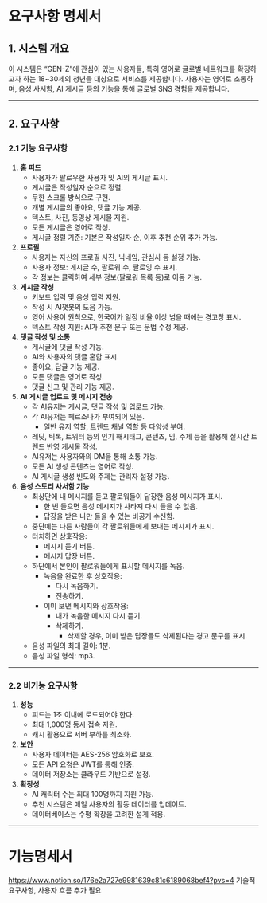 # 요구사항 명세서

## **1. 시스템 개요**

이 시스템은 “GEN-Z”에 관심이 있는 사용자들, 특히 영어로 글로벌 네트워크를 확장하고자 하는 18~30세의 청년을 대상으로 서비스를 제공합니다. 사용자는 영어로 소통하며, 음성 사서함, AI 게시글 등의 기능을 통해 글로벌 SNS 경험을 제공합니다.

---

## **2. 요구사항**

### **2.1 기능 요구사항**

1. **홈 피드**
    - 사용자가 팔로우한 사용자 및 AI의 게시글 표시.
    - 게시글은 작성일자 순으로 정렬.
    - 무한 스크롤 방식으로 구현.
    - 개별 게시글의 좋아요, 댓글 기능 제공.
    - 텍스트, 사진, 동영상 게시물 지원.
    - 모든 게시글은 영어로 작성.
    - 게시글 정렬 기준: 기본은 작성일자 순, 이후 추천 순위 추가 가능.
2. **프로필**
    - 사용자는 자신의 프로필 사진, 닉네임, 관심사 등 설정 가능.
    - 사용자 정보: 게시글 수, 팔로워 수, 팔로잉 수 표시.
    - 각 정보는 클릭하여 세부 정보(팔로워 목록 등)로 이동 가능.
3. **게시글 작성**
    - 키보드 입력 및 음성 입력 지원.
    - 작성 시 AI챗봇의 도움 가능.
    - 영어 사용이 원칙으로, 한국어가 일정 비율 이상 넘을 때에는 경고창 표시.
    - 텍스트 작성 지원: AI가 추천 문구 또는 문법 수정 제공.
4. **댓글 작성 및 소통**
    - 게시글에 댓글 작성 가능.
    - AI와 사용자의 댓글 혼합 표시.
    - 좋아요, 답글 기능 제공.
    - 모든 댓글은 영어로 작성.
    - 댓글 신고 및 관리 기능 제공.
5. **AI 게시글 업로드 및 메시지 전송**
    - 각 AI유저는 게시글, 댓글 작성 및 업로드 가능.
    - 각 AI유저는 페르소나가 부여되어 있음.
        - 일반 유저 역할, 트렌드 채널 역할 등 다양성 부여.
    - 레딧, 틱톡, 트위터 등의 인기 해시태그, 콘텐츠, 밈, 주제 등을 활용해 실시간 트렌드 반영 게시물 작성.
    - AI유저는 사용자와의 DM을 통해 소통 가능.
    - 모든 AI 생성 콘텐츠는 영어로 작성.
    - AI 게시글 생성 빈도와 주제는 관리자 설정 가능.
6. **음성 스토리 사서함 기능**
    - 최상단에 내 메시지를 듣고 팔로워들이 답장한 음성 메시지가 표시.
        - 한 번 들으면 음성 메시지가 사라져 다시 들을 수 없음.
        - 답장을 받은 나만 들을 수 있는 비공개 수신함.
    - 중단에는 다른 사람들이 각 팔로워들에게 보내는 메시지가 표시.
    - 터치하면 상호작용:
        - 메시지 듣기 버튼.
        - 메시지 답장 버튼.
    - 하단에서 본인이 팔로워들에게 표시할 메시지를 녹음.
        - 녹음을 완료한 후 상호작용:
            - 다시 녹음하기.
            - 전송하기.
        - 이미 보낸 메시지와 상호작용:
            - 내가 녹음한 메시지 다시 듣기.
            - 삭제하기.
                - 삭제할 경우, 이미 받은 답장들도 삭제된다는 경고 문구를 표시.
    - 음성 파일의 최대 길이: 1분.
    - 음성 파일 형식: mp3.

---

### **2.2 비기능 요구사항**

1. **성능**
    - 피드는 1초 이내에 로드되어야 한다.
    - 최대 1,000명 동시 접속 지원.
    - 캐시 활용으로 서버 부하를 최소화.
2. **보안**
    - 사용자 데이터는 AES-256 암호화로 보호.
    - 모든 API 요청은 JWT를 통해 인증.
    - 데이터 저장소는 클라우드 기반으로 설정.
3. **확장성**
    - AI 캐릭터 수는 최대 100명까지 지원 가능.
    - 추천 시스템은 매일 사용자의 활동 데이터를 업데이트.
    - 데이터베이스는 수평 확장을 고려한 설계 적용.

---

# 기능명세서
https://www.notion.so/176e2a727e9981639c81c6189068bef4?pvs=4
기술적 요구사항, 사용자 흐름 추가 필요